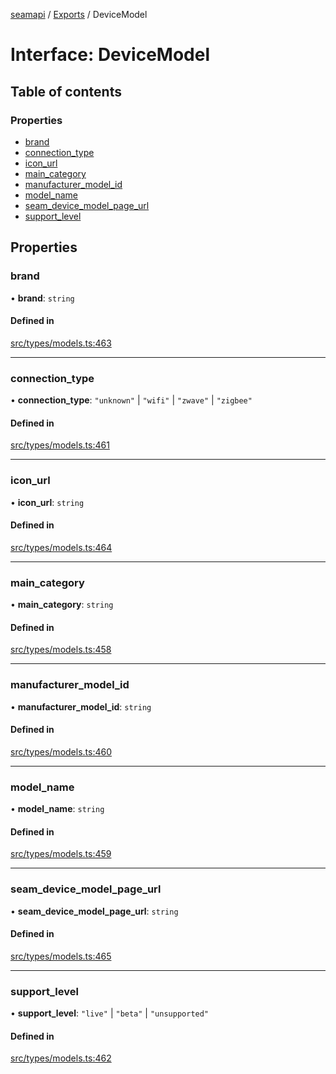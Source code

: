 [seamapi](../README.md) / [Exports](../modules.md) / DeviceModel

# Interface: DeviceModel

## Table of contents

### Properties

- [brand](DeviceModel.md#brand)
- [connection\_type](DeviceModel.md#connection_type)
- [icon\_url](DeviceModel.md#icon_url)
- [main\_category](DeviceModel.md#main_category)
- [manufacturer\_model\_id](DeviceModel.md#manufacturer_model_id)
- [model\_name](DeviceModel.md#model_name)
- [seam\_device\_model\_page\_url](DeviceModel.md#seam_device_model_page_url)
- [support\_level](DeviceModel.md#support_level)

## Properties

### brand

• **brand**: `string`

#### Defined in

[src/types/models.ts:463](https://github.com/seamapi/javascript/blob/main/src/types/models.ts#L463)

___

### connection\_type

• **connection\_type**: ``"unknown"`` \| ``"wifi"`` \| ``"zwave"`` \| ``"zigbee"``

#### Defined in

[src/types/models.ts:461](https://github.com/seamapi/javascript/blob/main/src/types/models.ts#L461)

___

### icon\_url

• **icon\_url**: `string`

#### Defined in

[src/types/models.ts:464](https://github.com/seamapi/javascript/blob/main/src/types/models.ts#L464)

___

### main\_category

• **main\_category**: `string`

#### Defined in

[src/types/models.ts:458](https://github.com/seamapi/javascript/blob/main/src/types/models.ts#L458)

___

### manufacturer\_model\_id

• **manufacturer\_model\_id**: `string`

#### Defined in

[src/types/models.ts:460](https://github.com/seamapi/javascript/blob/main/src/types/models.ts#L460)

___

### model\_name

• **model\_name**: `string`

#### Defined in

[src/types/models.ts:459](https://github.com/seamapi/javascript/blob/main/src/types/models.ts#L459)

___

### seam\_device\_model\_page\_url

• **seam\_device\_model\_page\_url**: `string`

#### Defined in

[src/types/models.ts:465](https://github.com/seamapi/javascript/blob/main/src/types/models.ts#L465)

___

### support\_level

• **support\_level**: ``"live"`` \| ``"beta"`` \| ``"unsupported"``

#### Defined in

[src/types/models.ts:462](https://github.com/seamapi/javascript/blob/main/src/types/models.ts#L462)
